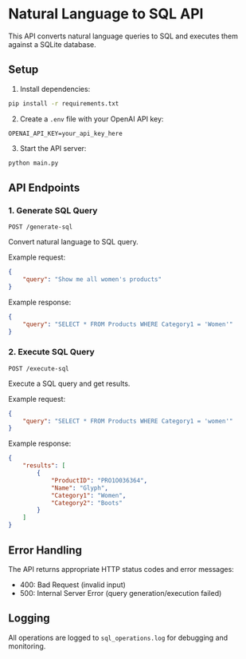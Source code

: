 # Natural Language to SQL API

This API converts natural language queries to SQL and executes them against a SQLite database.

## Setup

1. Install dependencies:
```bash
pip install -r requirements.txt
```

2. Create a `.env` file with your OpenAI API key:
```
OPENAI_API_KEY=your_api_key_here
```

3. Start the API server:
```bash
python main.py
```

## API Endpoints

### 1. Generate SQL Query
```
POST /generate-sql
```
Convert natural language to SQL query.

Example request:
```json
{
    "query": "Show me all women's products"
}
```

Example response:
```json
{
    "query": "SELECT * FROM Products WHERE Category1 = 'Women'"
}
```

### 2. Execute SQL Query
```
POST /execute-sql
```
Execute a SQL query and get results.

Example request:
```json
{
    "query": "SELECT * FROM Products WHERE Category1 = 'women'"
}
```

Example response:
```json
{
    "results": [
        {
            "ProductID": "PRO1O036364",
            "Name": "Glyph",
            "Category1": "Women",
            "Category2": "Boots"
        }
    ]
}
```

## Error Handling

The API returns appropriate HTTP status codes and error messages:
- 400: Bad Request (invalid input)
- 500: Internal Server Error (query generation/execution failed)

## Logging

All operations are logged to `sql_operations.log` for debugging and monitoring. 
